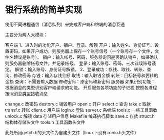银行系统的简单实现
=====================================================
使用不同进程通信（消息队列）来完成客户端和终端的消息互通

主要分为两人大模块：

客户端 1、进入时的功能开户、销户、登录、解锁 开户：输入姓名、身份证号、设置密码，如果开户成功，则服务器上保存一个账号信号（一个账号存一个文件，文件名建议是账号）。 销户：输入帐号、密码，服务器询问是否确认销户，如果确认则服务器删除帐号文件，并记录帐号。 登录：输入账号、密码，三次错误账号锁定。 解锁：输入账号、身份证号解锁。 2、登录成功：存钱、取钱、转账、查询、修改密码 存钱：输入存钱金额 取钱：输入取钱金额 转账：目标帐号和要转的金额 查询：不需要输入数据 修改密码：原密码和新密码 服务器 如果识别功能：根据消息的类型识别客户端请求的功能。 开启服务各项功能的子进程 按照各进程按照消息类型接收消息

change.c 改密码 destory.c 销毁用户 open.c 开户
select.c 查询
take.c 取款
transf.c 转账 client.c 用户端
login.c 登陆
server.c 系统端
tools.c 一些工具函数
unlock.c 解锁 data 存储用户信息
Makefile 编译执行脚本 save.c 存款
struct.h 结构体存储头文件 tools.h 工具函数头文件

此处所用getch.h的头文件为自建头文件（linux下没有conio.h头文件）
